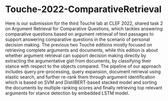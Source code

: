 # Touche-2022-ComparativeRetrieval

Here is our submission for the third Touché lab at CLEF 2022, shared task 2 on Argument Retrieval for Comparative Questions, which tackles answering comparative questions based on argument retrieval of text passages to support answering comparative questions in the scenario of personal decision making. The previous two Touché editions mostly focused on retrieving complete arguments and documents, while this edition is about whether argument retrieval can support decision making directly by extracting the argumentative gist from documents, by classifying their stance with respect to the objects compared. The pipeline of our approach includes query pre-processing, query expansion, document retrieval using elastic search, and further re-rank them through argument identification which is based on SVM and DistilBERT-based stacked model and sorting the documents by multiple ranking scores and finally retrieving top relevant arguments for stance detection by embedded LSTM model.
